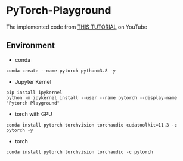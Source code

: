 # PyTorch-Playground
The implemented code from [THIS TUTORIAL](https://www.youtube.com/playlist?list=PLqnslRFeH2UrcDBWF5mfPGpqQDSta6VK4) on YouTube

## Environment
- conda
```
conda create --name pytorch python=3.8 -y
```
- Jupyter Kernel
```
pip install ipykernel
python -m ipykernel install --user --name pytorch --display-name "Pytorch Playground"
```
- torch with GPU
```
conda install pytorch torchvision torchaudio cudatoolkit=11.3 -c pytorch -y
```
- torch
```
conda install pytorch torchvision torchaudio -c pytorch
```
